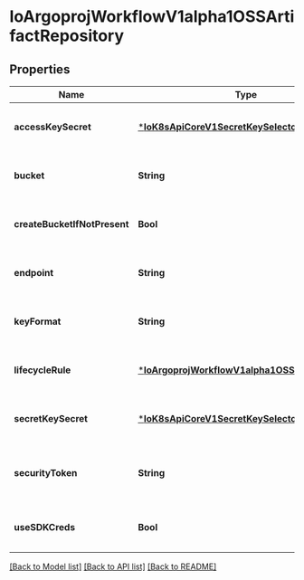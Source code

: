 # IoArgoprojWorkflowV1alpha1OSSArtifactRepository


## Properties
Name | Type | Description | Notes
------------ | ------------- | ------------- | -------------
**accessKeySecret** | [***IoK8sApiCoreV1SecretKeySelector**](IoK8sApiCoreV1SecretKeySelector.md) |  | [optional] [default to nothing]
**bucket** | **String** | Bucket is the name of the bucket | [optional] [default to nothing]
**createBucketIfNotPresent** | **Bool** | CreateBucketIfNotPresent tells the driver to attempt to create the OSS bucket for output artifacts, if it doesn&#39;t exist | [optional] [default to nothing]
**endpoint** | **String** | Endpoint is the hostname of the bucket endpoint | [optional] [default to nothing]
**keyFormat** | **String** | KeyFormat defines the format of how to store keys and can reference workflow variables. | [optional] [default to nothing]
**lifecycleRule** | [***IoArgoprojWorkflowV1alpha1OSSLifecycleRule**](IoArgoprojWorkflowV1alpha1OSSLifecycleRule.md) |  | [optional] [default to nothing]
**secretKeySecret** | [***IoK8sApiCoreV1SecretKeySelector**](IoK8sApiCoreV1SecretKeySelector.md) |  | [optional] [default to nothing]
**securityToken** | **String** | SecurityToken is the user&#39;s temporary security token. For more details, check out: https://www.alibabacloud.com/help/doc-detail/100624.htm | [optional] [default to nothing]
**useSDKCreds** | **Bool** | UseSDKCreds tells the driver to figure out credentials based on sdk defaults. | [optional] [default to nothing]


[[Back to Model list]](../README.md#models) [[Back to API list]](../README.md#api-endpoints) [[Back to README]](../README.md)


